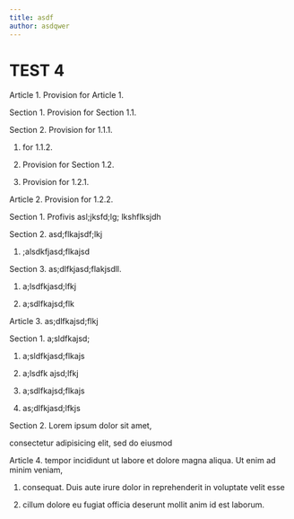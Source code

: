 ```yaml
---
title: asdf
author: asdqwer
---
```


# TEST 4

Article 1. Provision for Article 1.

Section 1. Provision for Section 1.1.

Section 2. Provision for 1.1.1.

1. for 1.1.2.

2. Provision for Section 1.2.

3. Provision for 1.2.1.

Article 2. Provision for 1.2.2.

Section 1. Profivis asl;jksfd;lg; lkshflksjdh

Section 2. asd;flkajsdf;lkj

1. ;alsdkfjasd;flkajsd

Section 3. as;dlfkjasd;flakjsdll.

1. a;lsdfkjasd;lfkj

2. a;sdlfkajsd;flk

Article 3. as;dlfkajsd;flkj

Section 1. a;sldfkajsd;

1. a;sldfkjasd;flkajs

2. a;lsdfk ajsd;lfkj

3. a;sdlfkajsd;flkajs

4. as;dlfkjasd;lfkjs

Section 2. Lorem ipsum dolor sit amet,

consectetur adipisicing elit, sed do eiusmod

Article 4. tempor incididunt ut labore et dolore magna aliqua. Ut enim ad minim veniam,

1. consequat. Duis aute irure dolor in reprehenderit in voluptate velit esse

2. cillum dolore eu fugiat officia deserunt mollit anim id est laborum.

